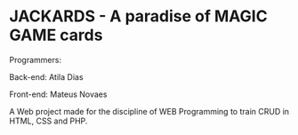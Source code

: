 # JACKARDS - A paradise of MAGIC GAME cards

Programmers: 

Back-end: Atila Dias

Front-end: Mateus Novaes 

A Web project made for the discipline of WEB Programming to train CRUD in HTML, CSS and PHP.


